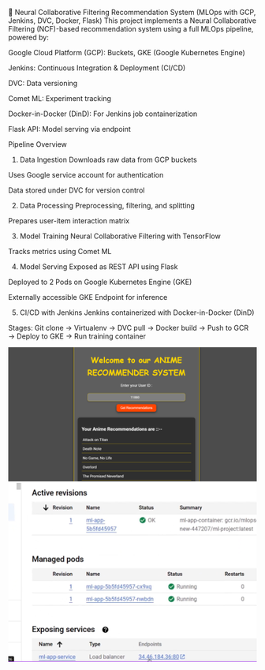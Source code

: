 🎯 Neural Collaborative Filtering Recommendation System (MLOps with GCP, Jenkins, DVC, Docker, Flask)
This project implements a Neural Collaborative Filtering (NCF)-based recommendation system using a full MLOps pipeline, powered by:

Google Cloud Platform (GCP): Buckets, GKE (Google Kubernetes Engine)

Jenkins: Continuous Integration & Deployment (CI/CD)

DVC: Data versioning

Comet ML: Experiment tracking

Docker-in-Docker (DinD): For Jenkins job containerization

Flask API: Model serving via endpoint

Pipeline Overview
1. Data Ingestion
Downloads raw data from GCP buckets

Uses Google service account for authentication

Data stored under DVC for version control

2. Data Processing
Preprocessing, filtering, and splitting

Prepares user-item interaction matrix

3. Model Training
Neural Collaborative Filtering with TensorFlow

Tracks metrics using Comet ML

4. Model Serving
Exposed as REST API using Flask

Deployed to 2 Pods on Google Kubernetes Engine (GKE)

Externally accessible GKE Endpoint for inference

5. CI/CD with Jenkins
Jenkins containerized with Docker-in-Docker (DinD)

Stages: Git clone → Virtualenv → DVC pull → Docker build → Push to GCR → Deploy to GKE → Run training container






![Screenshot](https://github.com/jothsnapraveena/Recommendation-System-MLOPS/blob/master/Screenshot%202025-03-19%20221627.png?raw=true)
![Screenshot](https://github.com/jothsnapraveena/Recommendation-System-MLOPS/blob/master/Screenshot%202025-03-22%20141643.png?raw=true)


